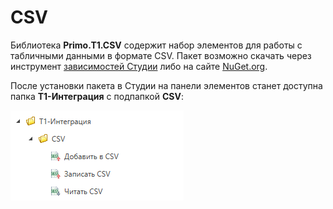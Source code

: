 # CSV
Библиотека **Primo.T1.CSV** содержит набор элементов для работы с табличными данными в формате CSV. Пакет возможно скачать через инструмент [зависимостей Студии](https://docs.primo-rpa.ru/primo-rpa/primo-studio/projects/manage-dependencies) либо на сайте [NuGet.org](https://www.nuget.org/packages/Primo.T1.Csv).

После установки пакета в Студии на панели элементов станет доступна папка **Т1-Интеграция** с подпапкой **CSV**:

![](<../../../../.gitbook/assets/csv-in-panel-2.png>)
